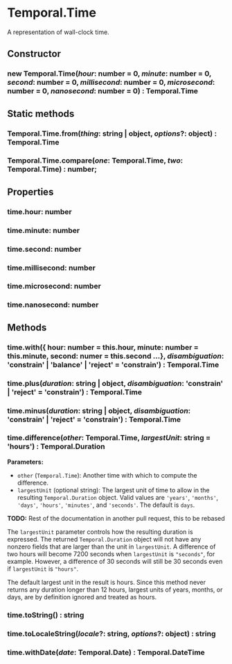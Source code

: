 # Temporal.Time

A representation of wall-clock time.

## Constructor

### **new Temporal.Time**(_hour_: number = 0, _minute_: number = 0, _second_: number = 0, _millisecond_: number = 0, _microsecond_: number = 0, _nanosecond_: number = 0) : Temporal.Time

## Static methods

### Temporal.Time.**from**(_thing_: string | object, _options_?: object) : Temporal.Time

### Temporal.Time.**compare**(_one_: Temporal.Time, _two_: Temporal.Time) : number;

## Properties

### time.**hour**: number

### time.**minute**: number

### time.**second**: number

### time.**millisecond**: number

### time.**microsecond**: number

### time.**nanosecond**: number

## Methods

### time.**with**({ hour: number = this.hour, minute: number = this.minute, second: numer = this.second ...}, _disambiguation_: 'constrain' | 'balance' | 'reject' = 'constrain') : Temporal.Time

### time.**plus**(_duration_: string | object, _disambiguation_: 'constrain' | 'reject' = 'constrain') : Temporal.Time

### time.**minus**(_duration_: string | object, _disambiguation_: 'constrain' | 'reject' = 'constrain') : Temporal.Time

### time.**difference**(_other_: Temporal.Time, _largestUnit_: string = 'hours') : Temporal.Duration

**Parameters:**
- `other` (`Temporal.Time`): Another time with which to compute the difference.
- `largestUnit` (optional string): The largest unit of time to allow in the resulting `Temporal.Duration` object.
  Valid values are `'years'`, `'months'`, `'days'`, `'hours'`, `'minutes'`, and `'seconds'`.
  The default is `days`.

**TODO:** Rest of the documentation in another pull request, this to be rebased

The `largestUnit` parameter controls how the resulting duration is expressed.
The returned `Temporal.Duration` object will not have any nonzero fields that are larger than the unit in `largestUnit`.
A difference of two hours will become 7200 seconds when `largestUnit` is `"seconds"`, for example.
However, a difference of 30 seconds will still be 30 seconds even if `largestUnit` is `"hours"`.

The default largest unit in the result is hours.
Since this method never returns any duration longer than 12 hours, largest units of years, months, or days, are by definition ignored and treated as hours.

### time.**toString**() : string

### time.**toLocaleString**(_locale_?: string, _options_?: object) : string

### time.**withDate**(_date_: Temporal.Date) : Temporal.DateTime
